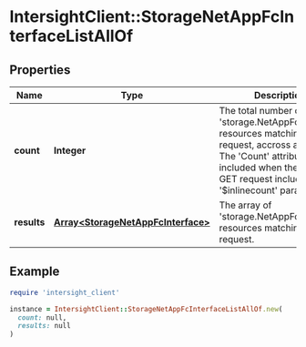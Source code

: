 # IntersightClient::StorageNetAppFcInterfaceListAllOf

## Properties

| Name | Type | Description | Notes |
| ---- | ---- | ----------- | ----- |
| **count** | **Integer** | The total number of &#39;storage.NetAppFcInterface&#39; resources matching the request, accross all pages. The &#39;Count&#39; attribute is included when the HTTP GET request includes the &#39;$inlinecount&#39; parameter. | [optional] |
| **results** | [**Array&lt;StorageNetAppFcInterface&gt;**](StorageNetAppFcInterface.md) | The array of &#39;storage.NetAppFcInterface&#39; resources matching the request. | [optional] |

## Example

```ruby
require 'intersight_client'

instance = IntersightClient::StorageNetAppFcInterfaceListAllOf.new(
  count: null,
  results: null
)
```

